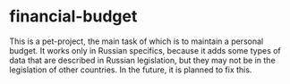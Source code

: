# financial-budget

This is a pet-project, the main task of which is to maintain a personal budget.
It works only in Russian specifics, because it adds some types of data that are described in Russian legislation, but they may not be in the legislation of other countries. In the future, it is planned to fix this.
